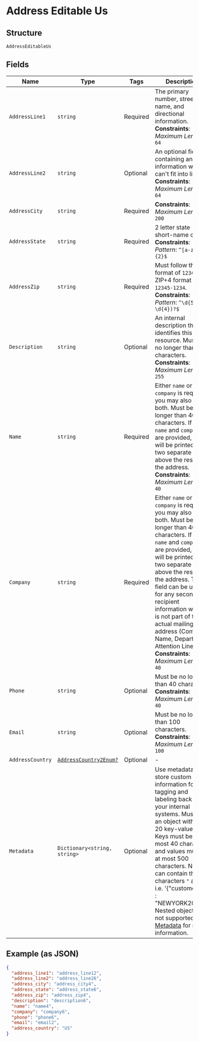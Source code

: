 
# Address Editable Us

## Structure

`AddressEditableUs`

## Fields

| Name | Type | Tags | Description |
|  --- | --- | --- | --- |
| `AddressLine1` | `string` | Required | The primary number, street name, and directional information.<br>**Constraints**: *Maximum Length*: `64` |
| `AddressLine2` | `string` | Optional | An optional field containing any information which can't fit into line 1.<br>**Constraints**: *Maximum Length*: `64` |
| `AddressCity` | `string` | Required | **Constraints**: *Maximum Length*: `200` |
| `AddressState` | `string` | Required | 2 letter state short-name code<br>**Constraints**: *Pattern*: `^[a-zA-Z]{2}$` |
| `AddressZip` | `string` | Required | Must follow the ZIP format of `12345` or ZIP+4 format of `12345-1234`.<br>**Constraints**: *Pattern*: `^\d{5}(-\d{4})?$` |
| `Description` | `string` | Optional | An internal description that identifies this resource. Must be no longer than 255 characters.<br>**Constraints**: *Maximum Length*: `255` |
| `Name` | `string` | Required | Either `name` or `company` is required, you may also add both. Must be no longer than 40 characters. If both `name` and `company` are provided, they will be printed on two separate lines above the rest of the address.<br>**Constraints**: *Maximum Length*: `40` |
| `Company` | `string` | Required | Either `name` or `company` is required, you may also add both. Must be no longer than 40 characters. If both `name` and `company` are provided, they will be printed on two separate lines above the rest of the address. This field can be used for any secondary recipient information which is not part of the actual mailing address (Company Name, Department, Attention Line, etc).<br>**Constraints**: *Maximum Length*: `40` |
| `Phone` | `string` | Optional | Must be no longer than 40 characters.<br>**Constraints**: *Maximum Length*: `40` |
| `Email` | `string` | Optional | Must be no longer than 100 characters.<br>**Constraints**: *Maximum Length*: `100` |
| `AddressCountry` | [`AddressCountry2Enum?`](../../doc/models/address-country-2-enum.md) | Optional | - |
| `Metadata` | `Dictionary<string, string>` | Optional | Use metadata to store custom information for tagging and labeling back to your internal systems. Must be an object with up to 20 key-value pairs. Keys must be at most 40 characters and values must be at most 500 characters. Neither can contain the characters `"` and `\`. i.e. '{"customer_id" : "NEWYORK2015"}' Nested objects are not supported.  See [Metadata](#section/Metadata) for more information. |

## Example (as JSON)

```json
{
  "address_line1": "address_line12",
  "address_line2": "address_line26",
  "address_city": "address_city4",
  "address_state": "address_state6",
  "address_zip": "address_zip4",
  "description": "description6",
  "name": "name4",
  "company": "company6",
  "phone": "phone6",
  "email": "email2",
  "address_country": "US"
}
```

